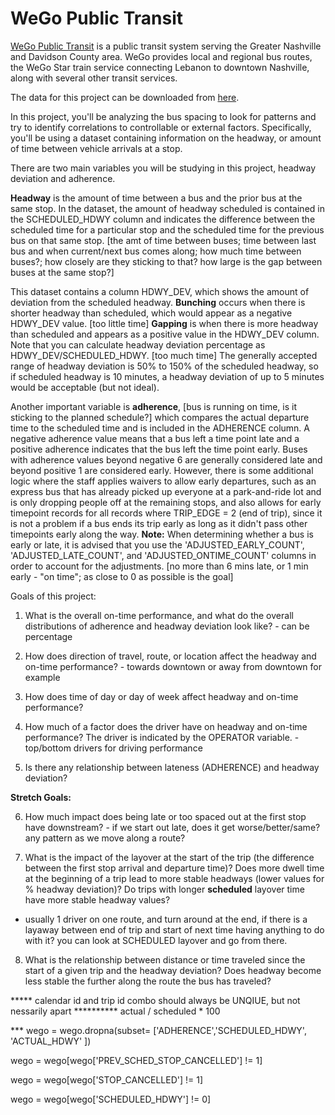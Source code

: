 # WeGo Public Transit
[WeGo Public Transit](https://www.wegotransit.com/) is a public transit system serving the Greater Nashville and Davidson County area. WeGo provides local and regional bus routes, the WeGo Star train service connecting Lebanon to downtown Nashville, along with several other transit services.

The data for this project can be downloaded from [here](https://drive.google.com/file/d/1iM4WjC9k3EXHPNc6q4AwDh_MEIpXvfMD/view?usp=sharing).

In this project, you'll be analyzing the bus spacing to look for patterns and try to identify correlations to controllable or external factors. Specifically, you'll be using a dataset containing information on the headway, or amount of time between vehicle arrivals at a stop. 

There are two main variables you will be studying in this project, headway deviation and adherence.

**Headway** is the amount of time between a bus and the prior bus at the same stop. In the dataset, the amount of headway scheduled is contained in the SCHEDULED_HDWY column and indicates the difference between the scheduled time for a particular stop and the scheduled time for the previous bus on that same stop.  [the amt of time between buses; time between last bus and when current/next bus comes along; how much time between buses?; how closely are they sticking to that? how large is the gap between buses at the same stop?]

This dataset contains a column HDWY_DEV, which shows the amount of deviation from the scheduled headway. **Bunching** occurs when there is shorter headway than scheduled, which would appear as a negative HDWY_DEV value. [too little time] **Gapping** is when there is more headway than scheduled and appears as a positive value in the HDWY_DEV column. Note that you can calculate headway deviation percentage as HDWY_DEV/SCHEDULED_HDWY. [too much time] The generally accepted range of headway deviation is 50% to 150% of the scheduled headway, so if scheduled headway is 10 minutes, a headway deviation of up to 5 minutes would be acceptable (but not ideal).

Another important variable is **adherence**, [bus is running on time, is it sticking to the planned schedule?] which compares the actual departure time to the scheduled time and is included in the ADHERENCE column. A negative adherence value means that a bus left a time point late and a positive adherence indicates that the bus left the time point early. Buses with adherence values beyond negative 6 are generally considered late and beyond positive 1 are considered early. However, there is some additional logic where the staff applies waivers to allow early departures, such as an express bus that has already picked up everyone at a park-and-ride lot and is only dropping people off at the remaining stops, and also allows for early timepoint records for all records where TRIP_EDGE = 2 (end of trip), since it is not a problem if a bus ends its trip early as long as it didn't pass other timepoints early along the way. **Note:** When determining whether a bus is early or late, it is advised that you use the 'ADJUSTED_EARLY_COUNT', 'ADJUSTED_LATE_COUNT', and 'ADJUSTED_ONTIME_COUNT' columns in order to account for the adjustments.  [no more than 6 mins late, or 1 min early -  "on time"; as close to 0 as possible is the goal] 

Goals of this project:

1. What is the overall on-time performance, and what do the overall distributions of adherence and headway deviation look like? - can be percentage

2. How does direction of travel, route, or location affect the headway and on-time performance? - towards downtown or away from downtown for example

3. How does time of day or day of week affect headway and on-time performance?

4. How much of a factor does the driver have on headway and on-time performance? The driver is indicated by the OPERATOR variable. - top/bottom drivers for driving performance

5. Is there any relationship between lateness (ADHERENCE) and headway deviation?

**Stretch Goals:**  

6. How much impact does being late or too spaced out at the first stop have downstream? - if we start out late, does it get worse/better/same? any pattern as we move along a route?


7. What is the impact of the layover at the start of the trip (the difference between the first stop arrival and departure time)? Does more dwell time at the beginning of a trip lead to more stable headways (lower values for % headway deviation)? Do trips with longer **scheduled** layover time have more stable headway values? 
* usually 1 driver on one route, and turn around at the end, if there is a layaway between end of trip and start of next time having anything to do with it? you can look at SCHEDULED layover and go from there.


8. What is the relationship between distance or time traveled since the start of a given trip and the headway deviation? Does headway become less stable the further along the route the bus has traveled?

*****  calendar id and trip id combo should always be UNQIUE, but not nessarily apart 
********** actual / scheduled * 100


*** wego = wego.dropna(subset= ['ADHERENCE','SCHEDULED_HDWY', 'ACTUAL_HDWY' ])

wego = wego[wego['PREV_SCHED_STOP_CANCELLED'] != 1]

wego = wego[wego['STOP_CANCELLED'] != 1]

wego = wego[wego['SCHEDULED_HDWY'] != 0]

